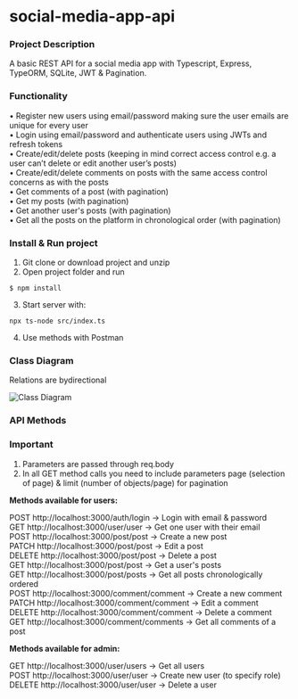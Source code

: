 # social-media-app-api  

### Project Description  
A basic REST API for a social media app with Typescript, Express, TypeORM, SQLite, JWT & Pagination.  

### Functionality  
• Register new users using email/password making sure the user emails are unique for every user  
• Login using email/password and authenticate users using JWTs and refresh tokens  
• Create/edit/delete posts (keeping in mind correct access control e.g. a user can’t delete or edit another user’s posts)  
• Create/edit/delete comments on posts with the same access control concerns as with the posts  
• Get comments of a post (with pagination)  
• Get my posts (with pagination)  
• Get another user's posts (with pagination)  
• Get all the posts on the platform in chronological order (with pagination)  

### Install & Run project
1. Git clone or download project and unzip  
2. Open project folder and run  
```
$ npm install  
```
3. Start server with:  
```
npx ts-node src/index.ts
```
4. Use methods with Postman  

### Class Diagram  
Relations are bydirectional  

![Class Diagram](https://user-images.githubusercontent.com/59121443/177770904-71a6b727-b29d-4576-a53d-b4000f223e63.jpg)

### API Methods  
### Important  
1. Parameters are passed through req.body  
2. In all GET method calls you need to include parameters page (selection of page) & limit (number of objects/page) for pagination  
  
**Methods available for users:**  
  
POST http://localhost:3000/auth/login → Login with email & password  
GET http://localhost:3000/user/user → Get one user with their email  
POST http://localhost:3000/post/post → Create a new post  
PATCH http://localhost:3000/post/post → Edit a post  
DELETE http://localhost:3000/post/post → Delete a post  
GET http://localhost:3000/post/post → Get a user's posts  
GET http://localhost:3000/post/posts →  Get all posts chronologically ordered  
POST http://localhost:3000/comment/comment → Create a new comment  
PATCH http://localhost:3000/comment/comment → Edit a comment  
DELETE http://localhost:3000/comment/comment → Delete a comment  
GET http://localhost:3000/comment/comments → Get all comments of a post  

**Methods available for admin:**  
  
GET http://localhost:3000/user/users → Get all users  
POST http://localhost:3000/user/user → Create new user (to specify role)  
DELETE http://localhost:3000/user/user → Delete a user  


